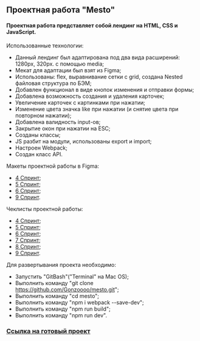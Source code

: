 ## Проектная работа "Mesto"
#### Проектная работа представляет собой лендинг на HTML, CSS и JavaScript.

Использованные технологии:

- Данный лендинг был адаптирована под два вида расширений: 1280px, 320px. с помощью media;
- Мекат для адаптации был взят из Figma;
- Использованы: flex, выравнивание сетки с grid, создана Nested файловая структура по БЭМ;
- Добавлен функционал в виде кнопок изменения и отправки формы;
- Добавлена возможность создания и удаления карточек;
- Увеличение карточек с картинками при нажатии; 
- Изменение цвета значка like при нажатии (и снятие цвета при повторном нажатии);
- Добавлена валидность input-ов;
- Закрытие окон при нажатии на ESC;
- Созданы классы; 
- JS разбит на модули, использованы export и import;
- Настроен Webpack;
- Создан класс API.

Макеты проектной работы в Figma:
- [4 Спринт](https://www.figma.com/file/2cn9N9jSkmxD84oJik7xL7/JavaScript.-Sprint-4?node-id=0%3A1); 
- [5 Спринт](https://www.figma.com/file/bjyvbKKJN2naO0ucURl2Z0/JavaScript.-Sprint-5?node-id=0%3A1);
- [6 Спринт](https://www.figma.com/file/kRVLKwYG3d1HGLvh7JFWRT/JavaScript.-Sprint-6?node-id=0%3A1); 
- [9 Спринт](https://www.figma.com/file/PSdQFRHoxXJFs2FH8IXViF/JavaScript-9-sprint?node-id=0%3A1).

Чеклисты проектной работы:
- [4 Спринт](https://code.s3.yandex.net/web-developer/checklists/new-program/checklist-4/index.html); 
- [5 Спринт](https://code.s3.yandex.net/web-developer/checklists/new-program/checklist-5/index.html);
- [6 Спринт](https://code.s3.yandex.net/web-developer/checklists/new-program/checklist-6/index.html); 
- [7 Спринт](https://code.s3.yandex.net/web-developer/checklists/new-program/checklist-7/index.html);
- [8 Спринт](https://code.s3.yandex.net/web-developer/checklists/new-program/checklist-8/index.html); 
- [9 Спринт](https://code.s3.yandex.net/web-developer/checklists/new-program/checklist-9/index.html).


Для развертывания проекта необходимо:
- Запустить "GitBash"("Terminal" на Mac OS);
- Выполнить команду "git clone https://github.com/Gonzoooo/mesto.git";
- Выполнить команду "cd mesto";
- Выполнить команду "npm i webpack --save-dev";
- Выполнить команду "npm run build";
- Выполнить команду "npm run dev".

### [Ссылка на готовый проект](https://olhasmy.github.io/mesto/)

